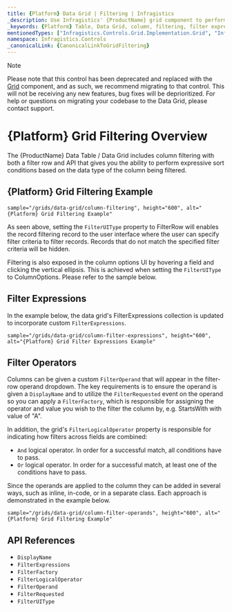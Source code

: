 ```yaml
---
title: {Platform} Data Grid | Filtering | Infragistics
_description: Use Infragistics' {ProductName} grid component to perform expressive sort conditions and return data easily. View {ProductName} table's demo for more information!
_keywords: {Platform} Table, Data Grid, column, filtering, filter expressions, filter operands, {ProductName}, Infragistics
mentionedTypes: ["Infragistics.Controls.Grid.Implementation.Grid", "Infragistics.Controls.Grid.Implementation.FilterExpressions"]
namespace: Infragistics.Controls
_canonicalLink: {CanonicalLinkToGridFiltering}
---
```


<!-- Blazor, WebComponents -->

> [!Note]
Please note that this control has been deprecated and replaced with the [Grid](../data-grid.md) component, and as such, we recommend migrating to that control. This will not be receiving any new features, bug fixes will be deprioritized. For help or questions on migrating your codebase to the Data Grid, please contact support.

<!-- end: Blazor, WebComponents -->

# {Platform} Grid Filtering Overview

The {ProductName} Data Table / Data Grid includes column filtering with both a filter row and API that gives you the ability to perform expressive sort conditions based on the data type of the column being filtered.

## {Platform} Grid Filtering Example


`sample="/grids/data-grid/column-filtering", height="600", alt="{Platform} Grid Filtering Example"`



<div class="divider--half"></div>

As seen above, setting the `FilterUIType` property to FilterRow will enables the record filtering record to the user interface where the user can specify filter criteria to filter records. Records that do not match the specified filter criteria will be hidden.

Filtering is also exposed in the column options UI by hovering a field and clicking the vertical ellipsis. This is achieved when setting the `FilterUIType` to ColumnOptions. Please refer to the sample below.

## Filter Expressions

In the example below, the data grid's FilterExpressions collection is updated to incorporate custom `FilterExpressions`.

`sample="/grids/data-grid/column-filter-expressions", height="600", alt="{Platform} Grid Filter Expressions Example"`



<div class="divider--half"></div>


## Filter Operators

Columns can be given a custom `FilterOperand` that will appear in the filter-row operand dropdown. The key requirements is to ensure the operand is given a `DisplayName` and to utilize the `FilterRequested` event on the operand so you can apply a `FilterFactory`, which is responsible for assigning the operator and value you wish to the filter the column by, e.g. StartsWith with value of "A".

In addition, the grid's `FilterLogicalOperator` property is responsible for indicating how filters across fields are combined:

- `And` logical operator. In order for a successful match, all conditions have to pass.
- `Or` logical operator. In order for a successful match, at least one of the conditions have to pass.

<!-- Blazor -->
Since the operands are applied to the column they can be added in several ways, such as inline, in-code, or in a separate class. Each approach is demonstrated in the example below.
<!-- end:Blazor -->

`sample="/grids/data-grid/column-filter-operands", height="600", alt="{Platform} Grid Filtering Example"`



<div class="divider--half"></div>

## API References

 - `DisplayName`
 - `FilterExpressions`
 - `FilterFactory`
 - `FilterLogicalOperator`
 - `FilterOperand`
 - `FilterRequested`
 - `FilterUIType`